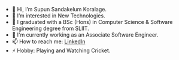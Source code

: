 - 👋 Hi, I’m Supun Sandakelum Koralage.
- 👀 I’m interested in New Technologies.
- 🌱 I graduated with a BSc (Hons) in Computer Science & Software Engineering degree from SLIIT.
- 💞️ I'm currently working as an Associate Software Engineer.
- 📫 How to reach me: [LinkedIn](www.linkedin.com/in/supun-koralage-661785206)
- ⚡ Hobby: Playing and Watching Cricket.
